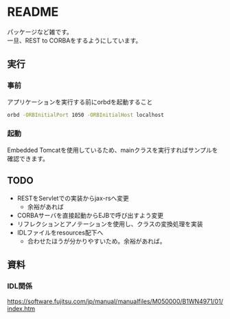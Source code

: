 # README

パッケージなど雑です。  
一旦、REST to CORBAをするようにしています。  

## 実行

### 事前
アプリケーションを実行する前にorbdを起動すること
```sh
orbd -ORBInitialPort 1050 -ORBInitialHost localhost
```

### 起動
Embedded Tomcatを使用しているため、mainクラスを実行すればサンプルを確認できます。

## TODO

- RESTをServletでの実装からjax-rsへ変更
  - 余裕があれば
- CORBAサーバを直接起動からEJBで呼び出すよう変更
- リフレクションとアノテーションを使用し、クラスの変換処理を実装
- IDLファイルをresources配下へ
  - 合わせたほうが分かりやすいため。余裕があれば。

## 資料

### IDL関係
<https://software.fujitsu.com/jp/manual/manualfiles/M050000/B1WN4971/01/index.htm>
